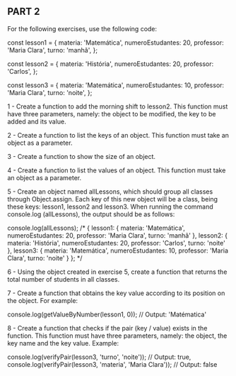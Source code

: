 PART 2
-------

For the following exercises, use the following code:

const lesson1 = {
  materia: 'Matemática',
  numeroEstudantes: 20,
  professor: 'Maria Clara',
  turno: 'manhã',
};

const lesson2 = {
  materia: 'História',
  numeroEstudantes: 20,
  professor: 'Carlos',
};

const lesson3 = {
  materia: 'Matemática',
  numeroEstudantes: 10,
  professor: 'Maria Clara',
  turno: 'noite',
};

1 - Create a function to add the morning shift to lesson2. This function must have three parameters, namely: the object to be modified, the key to be added and its value.

2 - Create a function to list the keys of an object. This function must take an object as a parameter.

3 - Create a function to show the size of an object.

4 - Create a function to list the values of an object. This function must take an object as a parameter.

5 - Create an object named allLessons, which should group all classes through Object.assign. Each key of this new object will be a class, being these keys: lesson1, lesson2 and lesson3. When running the command console.log (allLessons), the output should be as follows:

console.log(allLessons);
/*
{
  lesson1:
   { materia: 'Matemática',
     numeroEstudantes: 20,
     professor: 'Maria Clara',
     turno: 'manhã' },
  lesson2:
   { materia: 'História',
     numeroEstudantes: 20,
     professor: 'Carlos',
     turno: 'noite' },
  lesson3:
   { materia: 'Matemática',
     numeroEstudantes: 10,
     professor: 'Maria Clara',
     turno: 'noite' }
};
*/

6 - Using the object created in exercise 5, create a function that returns the total number of students in all classes.

7 - Create a function that obtains the key value according to its position on the object. For example:

console.log(getValueByNumber(lesson1, 0));
// Output: 'Matématica'

8 - Create a function that checks if the pair (key / value) exists in the function. This function must have three parameters, namely: the object, the key name and the key value. Example:

console.log(verifyPair(lesson3, 'turno', 'noite'));
// Output: true,
console.log(verifyPair(lesson3, 'materia', 'Maria Clara'));
// Output: false
